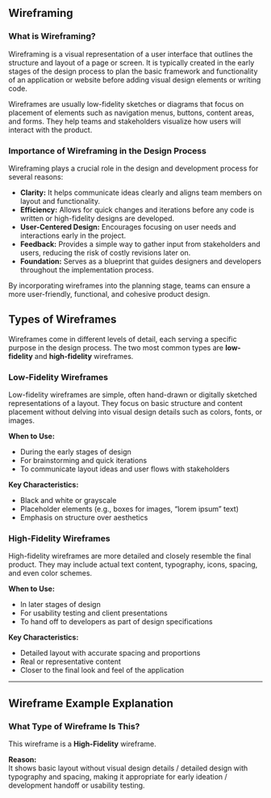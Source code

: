 ## Wireframing

### What is Wireframing?

Wireframing is a visual representation of a user interface that outlines the structure and layout of a page or screen. It is typically created in the early stages of the design process to plan the basic framework and functionality of an application or website before adding visual design elements or writing code.

Wireframes are usually low-fidelity sketches or diagrams that focus on placement of elements such as navigation menus, buttons, content areas, and forms. They help teams and stakeholders visualize how users will interact with the product.

### Importance of Wireframing in the Design Process

Wireframing plays a crucial role in the design and development process for several reasons:

- **Clarity:** It helps communicate ideas clearly and aligns team members on layout and functionality.
- **Efficiency:** Allows for quick changes and iterations before any code is written or high-fidelity designs are developed.
- **User-Centered Design:** Encourages focusing on user needs and interactions early in the project.
- **Feedback:** Provides a simple way to gather input from stakeholders and users, reducing the risk of costly revisions later on.
- **Foundation:** Serves as a blueprint that guides designers and developers throughout the implementation process.

By incorporating wireframes into the planning stage, teams can ensure a more user-friendly, functional, and cohesive product design.
## Types of Wireframes

Wireframes come in different levels of detail, each serving a specific purpose in the design process. The two most common types are **low-fidelity** and **high-fidelity** wireframes.

### Low-Fidelity Wireframes

Low-fidelity wireframes are simple, often hand-drawn or digitally sketched representations of a layout. They focus on basic structure and content placement without delving into visual design details such as colors, fonts, or images.

**When to Use:**
- During the early stages of design
- For brainstorming and quick iterations
- To communicate layout ideas and user flows with stakeholders

**Key Characteristics:**
- Black and white or grayscale
- Placeholder elements (e.g., boxes for images, “lorem ipsum” text)
- Emphasis on structure over aesthetics

### High-Fidelity Wireframes

High-fidelity wireframes are more detailed and closely resemble the final product. They may include actual text content, typography, icons, spacing, and even color schemes.

**When to Use:**
- In later stages of design
- For usability testing and client presentations
- To hand off to developers as part of design specifications

**Key Characteristics:**
- Detailed layout with accurate spacing and proportions
- Real or representative content
- Closer to the final look and feel of the application

---

## Wireframe Example Explanation

### What Type of Wireframe Is This?


This wireframe is a **High-Fidelity** wireframe.

**Reason:**  
It shows basic layout without visual design details / detailed design with typography and spacing, making it appropriate for early ideation / development handoff or usability testing.

